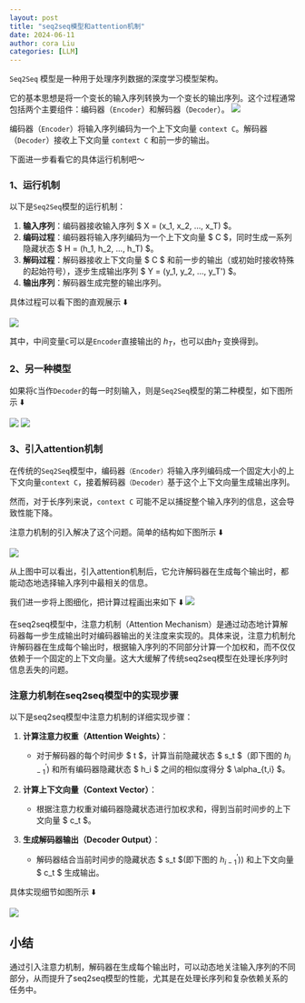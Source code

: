 ```yaml
---
layout: post
title: "seq2seq模型和attention机制"
date: 2024-06-11
author: cora Liu
categories: [LLM]
---
```

`Seq2Seq` 模型是一种用于处理序列数据的深度学习模型架构。

它的基本思想是将一个变长的输入序列转换为一个变长的输出序列。这个过程通常包括两个主要组件：编码器（`Encoder`）和解码器（`Decoder`）。
<img src="/assets/imgs/ai/seq2seq/seq2seq-attention-1.png" />



编码器（`Encoder`）将输入序列编码为一个上下文向量 `context C`。解码器（`Decoder`）接收上下文向量 `context C` 和前一步的输出。


下面进一步看看它的具体运行机制吧～

### 1、运行机制

以下是`Seq2Seq`模型的运行机制：

1. **输入序列**：编码器接收输入序列 $ X = (x_1, x_2, ..., x_T) $。
2. **编码过程**：编码器将输入序列编码为一个上下文向量 $ C $，同时生成一系列隐藏状态 $ H = (h_1, h_2, ..., h_T) $。
3. **解码过程**：解码器接收上下文向量 $ C $ 和前一步的输出（或初始时接收特殊的起始符号），逐步生成输出序列 $ Y = (y_1, y_2, ..., y_T') $。
4. **输出序列**：解码器生成完整的输出序列。

具体过程可以看下图的直观展示 ⬇️


<img src="/assets/imgs/ai/seq2seq/seq2seq-attention-2.png" />

其中，中间变量`C`可以是`Encoder`直接输出的 $h_T$，也可以由$h_T$ 变换得到。

### 2、另一种模型

如果将`C`当作`Decoder`的每一时刻输入，则是`Seq2Seq`模型的第二种模型，如下图所示 ⬇️

<img src="/assets/imgs/ai/seq2seq/seq2seq-attention-3.png" />
<img src="/assets/imgs/ai/seq2seq/seq2seq-attention-4.png" />

### 3、引入attention机制

在传统的`Seq2Seq`模型中，编码器`（Encoder）`将输入序列编码成一个固定大小的上下文向量`context C`，接着解码器`（Decoder）`基于这个上下文向量生成输出序列。

然而，对于长序列来说，`context C` 可能不足以捕捉整个输入序列的信息，这会导致性能下降。

注意力机制的引入解决了这个问题。简单的结构如下图所示 ⬇️

<img src="/assets/imgs/ai/seq2seq/seq2seq-attention-5.png" />

从上图中可以看出，引入attention机制后，它允许解码器在生成每个输出时，都能动态地选择输入序列中最相关的信息。

我们进一步将上图细化，把计算过程画出来如下 ⬇️
<img src="/assets/imgs/ai/seq2seq/seq2seq-attention-6.png" />

在seq2seq模型中，注意力机制（Attention Mechanism）是通过动态地计算解码器每一步生成输出时对编码器输出的关注度来实现的。具体来说，注意力机制允许解码器在生成每个输出时，根据输入序列的不同部分计算一个加权和，而不仅仅依赖于一个固定的上下文向量。这大大缓解了传统seq2seq模型在处理长序列时信息丢失的问题。

### 注意力机制在seq2seq模型中的实现步骤

以下是seq2seq模型中注意力机制的详细实现步骤：

1. **计算注意力权重（Attention Weights）**：
   - 对于解码器的每个时间步 $ t $，计算当前隐藏状态 $ s_t $（即下图的 $h_{i-1}^\prime$) 和所有编码器隐藏状态 $ h_i $ 之间的相似度得分 $ \alpha_{t,i} $。

2. **计算上下文向量（Context Vector）**：
   - 根据注意力权重对编码器隐藏状态进行加权求和，得到当前时间步的上下文向量 $ c_t $。

3. **生成解码器输出（Decoder Output）**：
   - 解码器结合当前时间步的隐藏状态 $ s_t $(即下图的 $h_{i-1}^\prime$)) 和上下文向量 $ c_t $ 生成输出。

具体实现细节如图所示 ⬇️

<img src="/assets/imgs/ai/seq2seq/seq2seq-attention-7.png" />


## 小结
通过引入注意力机制，解码器在生成每个输出时，可以动态地关注输入序列的不同部分，从而提升了seq2seq模型的性能，尤其是在处理长序列和复杂依赖关系的任务中。